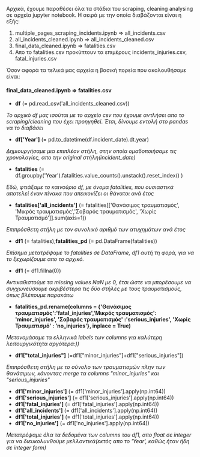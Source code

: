 Αρχικά, έχουμε παραθέσει όλα τα στάδια του scraping, cleaning analysing σε αρχεία jupyter notebook. Η σειρά με την οποία διαβάζονται είναι η εξής: 

1. multiple_pages_scraping_incidents.ipynb => all_incidents.csv
2. all_incidents_cleaned.ipynb => all_incidents_cleaned.csv
3. final_data_cleaned.ipynb => fatalities.csv
4. Απο το fatalities.csv προκύπτουν τα επιμέρους incidents_injuries.csv, fatal_injuries.csv

Όσον αφορά τα τελικά μας αρχεία η βασική πορεία που ακολουθήσαμε είναι:

#### final_data_cleaned.ipynb => fatalities.csv

- **df** (= pd.read_csv('all_incidents_cleaned.csv))

*Το αρχικό df μας ισούται  με το αρχείο csv που έχουμε αντλήσει απο το scraping/cleaning που έχει προηγηθεί. Έτσι, δίνουμε εντολή στο pandas να το διαβάσει* 

- **df['Year']** (= pd.to_datetime(df.incident_date).dt.year) 

*Δημιουργήσαμε μια επιπλέον στήλη, στην οποία ομαδοποιήσαμε τις χρονολογίες, απο την original στήλη(incident_date)*

- **fatalities** (= df.groupby('Year').fatalities.value_counts().unstack().reset_index() )

*Εδώ, φτιάξαμε το καινούριο df, με όνομα fatalities, που ουσιαστικά αποτελεί έναν πίνακα που aπεικονίζει οι θάνατοι ανά έτος*

- **fatalities['all_incidents']** (= fatalities[['Θανάσιμος τραυματισμός', 'Μικρός τραυματισμός','Σοβαρός τραυματισμός', 'Χωρίς Τραυματισμό']].sum(axis=1))  

*Επιπρόσθετη στήλη με τον συνολικό αριθμό των ατυχημάτων ανά έτος*

- **df1** (= fatalities),**fatalities_pd** (= pd.DataFrame(fatalities))

*Επίσημα μετατρέψαμε το fatalities σε DataFrame, df1 αυτή τη φορά, για να το ξεχωρίζουμε απο το αρχικό.*

- **df1** (= df1.fillna(0))

*Αντικαθιστούμε τα missing values NaN με 0, έτσι ώστε να μπορέσουμε να συγχωνεύσουμε ακριβέστερα τις δύο στήλες με τους τραυματισμούς, όπως βλέπουμε παρακάτω*

- **fatalities_pd.rename(columns = {'Θανάσιμος τραυματισμός':'fatal_injuries','Μικρός τραυματισμός': 'minor_injuries', 'Σοβαρός τραυματισμός' :'serious_injuries', 'Χωρίς Τραυματισμό' : 'no_injuries'}, inplace = True)**

*Μετονομάσαμε τα ελληνικά labels των columns για καλύτερη λειτουργικότητα αργότερα:))*

- **df1["total_injuries"]** (=df1["minor_injuries"]+df1["serious_injuries"]) 

*Επιπρόσθετη στήλη με το σύνολο των τραυματισμών πλην των θανάσιμων, κάνοντας merge τα columns "minor_injuries" και "serious_injuries"*

- **df1['minor_injuries']** (= df1['minor_injuries'].apply(np.int64))
- **df1['serious_injuries']** (= df1['serious_injuries'].apply(np.int64))
- **df1['fatal_injuries']** (= df1['fatal_injuries'].apply(np.int64))
- **df1['all_incidents']** (= df1['all_incidents'].apply(np.int64))
- **df1['total_injuries']** (= df1['total_injuries'].apply(np.int64))
- **df1['no_injuries']** (= df1['no_injuries'].apply(np.int64))

*Μετατρέψαμε όλα τα δεδομένα των columns του df1, απο float σε integer για να διευκολυνθούμε μελλοντικά(εκτός απο το 'Year', καθώς ήταν ήδη σε integer form)*






 



```python

```
